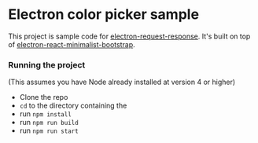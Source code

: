# Electron color picker sample

This project is sample code for [electron-request-response](https://github.com/ayasin/electron-request-response).  It's built on top of [electron-react-minimalist-bootstrap](https://github.com/ayasin/electron-react-minimalist-bootstrap).

### Running the project


(This assumes you have Node already installed at version 4 or higher)

* Clone the repo
* `cd` to the directory containing the
* run `npm install`
* run `npm run build`
* run `npm run start`
